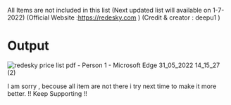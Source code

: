 All Items are not included in this list 
(Next updated list will available on 1-7-2022)
                     (Official Website :https://redesky.com )
                     (Credit & creator : deepu1 )
                     
 
  # Output
 

![redesky price list pdf - Person 1 - Microsoft​ Edge 31_05_2022 14_15_27 (2)](https://user-images.githubusercontent.com/90194912/171135339-d70524da-c205-46ba-b128-8467cb10e2dd.png)


I am sorry , becouse all item are not there i try next time to make it more better.
                           !! Keep Supporting !!
